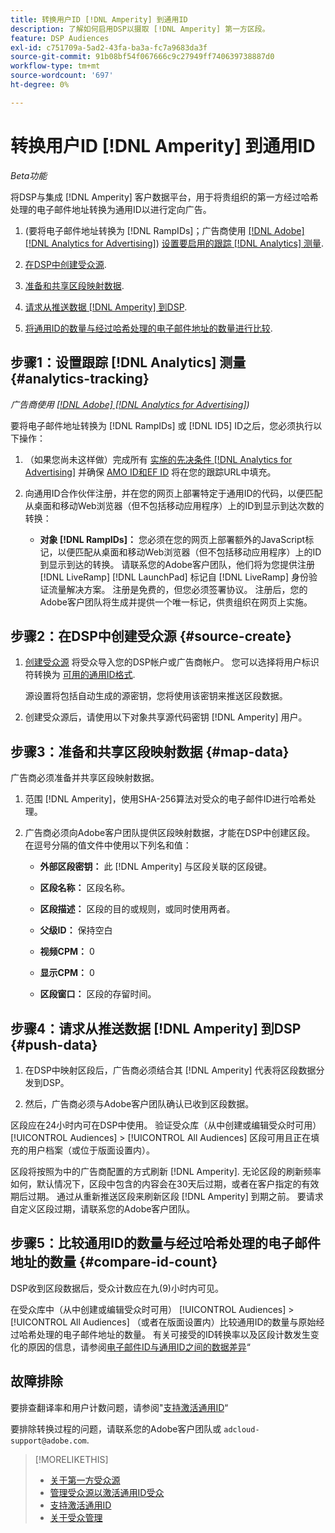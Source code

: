 ```yaml
---
title: 转换用户ID [!DNL Amperity] 到通用ID
description: 了解如何启用DSP以摄取 [!DNL Amperity] 第一方区段。
feature: DSP Audiences
exl-id: c751709a-5ad2-43fa-ba3a-fc7a9683da3f
source-git-commit: 91b08bf54f067666c9c27949ff740639738887d0
workflow-type: tm+mt
source-wordcount: '697'
ht-degree: 0%

---
```


# 转换用户ID [!DNL Amperity] 到通用ID

*Beta功能*

将DSP与集成 [!DNL Amperity] 客户数据平台，用于将贵组织的第一方经过哈希处理的电子邮件地址转换为通用ID以进行定向广告。

1. (要将电子邮件地址转换为 [!DNL RampIDs]<!-- or [!DNL ID5] IDs -->；广告商使用 [[!DNL Adobe] [!DNL Analytics for Advertising]](/help/integrations/analytics/overview.md)) [设置要启用的跟踪 [!DNL Analytics] 测量](#analytics-tracking).

1. [在DSP中创建受众源](#source-create).

1. [准备和共享区段映射数据](#map-data).

1. [请求从推送数据 [!DNL Amperity] 到DSP](#push-data).

1. [将通用ID的数量与经过哈希处理的电子邮件地址的数量进行比较](#compare-id-count).

## 步骤1：设置跟踪 [!DNL Analytics] 测量 {#analytics-tracking}

*广告商使用 [[!DNL Adobe] [!DNL Analytics for Advertising]](/help/integrations/analytics/overview.md))*

要将电子邮件地址转换为 [!DNL RampIDs] 或 [!DNL ID5] ID之后，您必须执行以下操作：

1. （如果您尚未这样做）完成所有 [实施的先决条件 [!DNL Analytics for Advertising]](/help/integrations/analytics/prerequisites.md) 并确保 [AMO ID和EF ID](/help/integrations/analytics/ids.md) 将在您的跟踪URL中填充。

1. 向通用ID合作伙伴注册，并在您的网页上部署特定于通用ID的代码，以便匹配从桌面和移动Web浏览器（但不包括移动应用程序）上的ID到显示到达次数的转换：

   * **对象 [!DNL RampIDs]：** 您必须在您的网页上部署额外的JavaScript标记，以便匹配从桌面和移动Web浏览器（但不包括移动应用程序）上的ID到显示到达的转换。 请联系您的Adobe客户团队，他们将为您提供注册 [!DNL LiveRamp] [!DNL LaunchPad] 标记自 [!DNL LiveRamp] 身份验证流量解决方案。 注册是免费的，但您必须签署协议。 注册后，您的Adobe客户团队将生成并提供一个唯一标记，供贵组织在网页上实施。

## 步骤2：在DSP中创建受众源 {#source-create}

1. [创建受众源](source-manage.md) 将受众导入您的DSP帐户或广告商帐户。 您可以选择将用户标识符转换为 [可用的通用ID格式](source-about.md).

   源设置将包括自动生成的源密钥，您将使用该密钥来推送区段数据。

1. 创建受众源后，请使用以下对象共享源代码密钥 [!DNL Amperity] 用户。

## 步骤3：准备和共享区段映射数据 {#map-data}

广告商必须准备并共享区段映射数据。

1. 范围 [!DNL Amperity]，使用SHA-256算法对受众的电子邮件ID进行哈希处理。

1. 广告商必须向Adobe客户团队提供区段映射数据，才能在DSP中创建区段。 在逗号分隔的值文件中使用以下列名和值：

   * **外部区段密钥：** 此 [!DNL Amperity] 与区段关联的区段键。

   * **区段名称：** 区段名称。

   * **区段描述：** 区段的目的或规则，或同时使用两者。

   * **父级ID：** 保持空白

   * **视频CPM：** 0

   * **显示CPM：** 0

   * **区段窗口：** 区段的存留时间。

## 步骤4：请求从推送数据 [!DNL Amperity] 到DSP {#push-data}

1. 在DSP中映射区段后，广告商必须结合其 [!DNL Amperity] 代表将区段数据分发到DSP。

1. 然后，广告商必须与Adobe客户团队确认已收到区段数据。

区段应在24小时内可在DSP中使用。 验证受众库（从中创建或编辑受众时可用） [!UICONTROL Audiences] > [!UICONTROL All Audiences] 区段可用且正在填充的用户档案（或位于版面设置内）。

区段将按照为中的广告商配置的方式刷新 [!DNL Amperity]. 无论区段的刷新频率如何，默认情况下，区段中包含的内容会在30天后过期，或者在客户指定的有效期后过期。 通过从重新推送区段来刷新区段 [!DNL Amperity] 到期之前。 要请求自定义区段过期，请联系您的Adobe客户团队。

## 步骤5：比较通用ID的数量与经过哈希处理的电子邮件地址的数量 {#compare-id-count}

DSP收到区段数据后，受众计数应在九(9)小时内可见。

在受众库中（从中创建或编辑受众时可用） [!UICONTROL Audiences] > [!UICONTROL All Audiences] （或者在版面设置内）比较通用ID的数量与原始经过哈希处理的电子邮件地址的数量。 有关可接受的ID转换率以及区段计数发生变化的原因的信息，请参阅[电子邮件ID与通用ID之间的数据差异](#universal-ids-data-variances)“

## 故障排除

要排查翻译率和用户计数问题，请参阅&quot;[支持激活通用ID](/help/dsp/audiences/universal-ids.md)“

要排除转换过程的问题，请联系您的Adobe客户团队或 `adcloud-support@adobe.com`.

>[!MORELIKETHIS]
>
>* [关于第一方受众源](/help/dsp/audiences/sources/source-about.md)
>* [管理受众源以激活通用ID受众](source-manage.md)
>* [支持激活通用ID](/help/dsp/audiences/universal-ids.md)
>* [关于受众管理](/help/dsp/audiences/audience-about.md)

